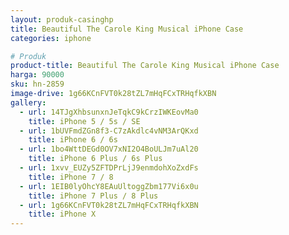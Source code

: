 ```yaml
---
layout: produk-casinghp
title: Beautiful The Carole King Musical iPhone Case
categories: iphone

# Produk
product-title: Beautiful The Carole King Musical iPhone Case
harga: 90000
sku: hn-2859
image-drive: 1g66KCnFVT0k28tZL7mHqFCxTRHqfkXBN
gallery:
  - url: 14TJgXhbsunxnJeTqkC9kCrzIWKEovMa0
    title: iPhone 5 / 5s / SE
  - url: 1bUVFmdZGn8f3-C7zAkdlc4vNM3ArQKxd
    title: iPhone 6 / 6s
  - url: 1bo4WttDEGd0OV7xNI2O4BoULJm7uAl20
    title: iPhone 6 Plus / 6s Plus
  - url: 1xvv_EUZy5ZFTDPrLjJ9enmdohXoZxdFs
    title: iPhone 7 / 8
  - url: 1EIB0lyOhcY8EAuUltoggZbm177Vi6x0u
    title: iPhone 7 Plus / 8 Plus
  - url: 1g66KCnFVT0k28tZL7mHqFCxTRHqfkXBN
    title: iPhone X
---
```


